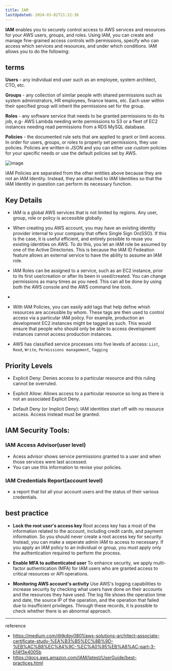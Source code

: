 ```yaml
---
title: IAM
lastUpdated: 2024-03-02T21:22:36
---
```


**IAM** enables you to securely control access to AWS services and resources for your AWS users, groups, and roles. Using IAM, you can create and manage fine-grained access controls with permissions, specify who can access which services and resources, and under which conditions. IAM allows you to do the following:

## terms

**Users** - any individual end user such as an employee, system architect, CTO, etc.

**Groups** - any collection of similar people with shared permissions such as system administrators, HR employees, finance teams, etc. Each user within their specified group will inherit the permissions set for the group.

**Roles** - any software service that needs to be granted permissions to do its job, e.g- AWS Lambda needing write permissions to S3 or a fleet of EC2 instances needing read permissions from a RDS MySQL database.

**Policies** - the documented rule sets that are applied to grant or limit access. In order for users, groups, or roles to properly set permissions, they use policies. Policies are written in JSON and you can either use custom policies for your specific needs or use the default policies set by AWS.

![image](https://github.com/rlaisqls/rlaisqls/assets/81006587/10ceb062-91ea-4921-a845-1932b4b272c2)

IAM Policies are separated from the other entities above because they are not an IAM Identity. Instead, they are attached to IAM Identities so that the IAM Identity in question can perform its necessary function.

## Key Details

- IAM is a global AWS services that is not limited by regions. Any user, group, role or policy is accessible globally.
  
- When creating you AWS account, you may have an existing identity provider internal to your company that offers Single Sign On(SSO). If this is the case, it is useful efficient, and entirely possible to reuse you existing identities on AWS. To do this, you let an IAM role be assumed by one of the Active Directories. This is because the IAM ID Fedeation feature allows an external service to have the ability to assume an IAM role.
  
- IAM Roles can be assigned to a service, such as an EC2 instance, prior to its first use/creation or after its been in used/created. You can change permissions as many times as you need. This can all be done by using both the AWS console and the AWS command line tools.
- 
- With IAM Policies, you can easily add tags that help define whish resources are accessible by whom. These tags are then used to control access via a particular IAM policy. For example, production an development EC2 instances might be tagged as such. This would ensure that people who should only be able to access development instances cannot access production instances.

- AWS has classified service processes into five levels of access: `List`, `Read`, `Write`, `Permissions management`, `Tagging `

## Priority Levels

- Explicit Deny: Denies access to a particular resource and this ruling cannot be overruled.

- Explicit Allow: Allows access to a particular resource so long as there is not an associated Explicit Deny.

- Default Deny (or Implicit Deny): IAM identities start off with no resource access. Access instead must be granted.

## IAM Security Tools:

### IAM Access Advisor(user level)
- Acess advisor shows service permissions granted to a user and when those services were last accessed.
- You can use this information to revise your policies.

### IAM Credentials Report(account level)
- a report that list all your account users and the status of their various credentials.

## best practice

- **Lock the root user's access key**
    Root access key has a most of the information related to the account, including credit cards, and payment information. So you should never create a root access key for security.
    Instead, you can make a seperate admin IAM to access to necessary.  If you apply an IAM policy to an individual or group, you must apply only the authentication required to perform the process.

- **Enable MFA to authenticated user**
    To enhance security, we apply multi-factor authentication (MFA) for IAM users who are granted access to critical resources or API operations.

- **Monitoring AWS account's activity**
    Use AWS's logging capabilities to increase security by checking what users have done on their accounts and the resources they have used.
    The log file shows the operation time and date, the source IP of the operation, and the operation that failed due to insufficient privileges. Through these records, it is possible to check whether there is an abnormal approach.
    

---
reference
- https://medium.com/@tkdgy0801/aws-solutions-architect-associate-certificate-study-%EA%B3%B5%EC%8B%9D-%EB%AC%B8%EC%84%9C-%EC%A0%95%EB%A6%AC-part-3-b14f3e4005b
- https://docs.aws.amazon.com/IAM/latest/UserGuide/best-practices.html